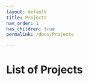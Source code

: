 ```yaml
---
layout: default
title: Projects
nav_order: 1
has_children: true
permalink: /docs/Projects

---
```



# List of Projects

